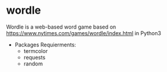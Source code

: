 # wordle
Wordle is a web-based word game based on https://www.nytimes.com/games/wordle/index.html in Python3

* Packages Requierments:
  - termcolor
  - requests
  - random


